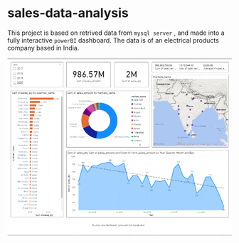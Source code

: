 # sales-data-analysis
This project is based on retrived data from `mysql server` , and made into a fully interactive `powerBI` dashboard. The data is of an electrical products company based in India.


![Dashboard Image](https://github.com/fahim-muntasir-niloy/sales-data-analysis/blob/main/sales%20analysis%20of%20electronic%20company.png)